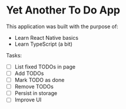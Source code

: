 # Yet Another To Do App

This application was built with the purpose of:
- Learn React Native basics
- Learn TypeScript (a bit)

Tasks:
- [ ] List fixed TODOs in page
- [ ] Add TODOs
- [ ] Mark TODO as done
- [ ] Remove TODOs
- [ ] Persist in storage
- [ ] Improve UI